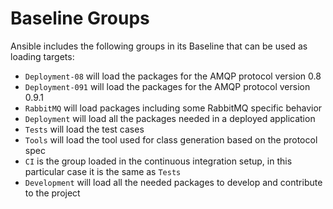 # Baseline Groups

Ansible includes the following groups in its Baseline that can be used as
loading targets:

- `Deployment-08` will load the packages for the AMQP protocol version 0.8
- `Deployment-091` will load the packages for the AMQP protocol version 0.9.1
- `RabbitMQ` will load packages including some RabbitMQ specific behavior
- `Deployment` will load all the packages needed in a deployed application
- `Tests` will load the test cases
- `Tools` will load the tool used for class generation based on the protocol spec
- `CI` is the group loaded in the continuous integration setup, in this
  particular case it is the same as `Tests`
- `Development` will load all the needed packages to develop and contribute to
   the project
